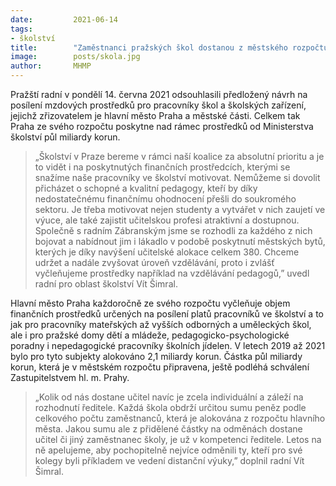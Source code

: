 ```yaml
---
date:         2021-06-14
tags:         
- školství
title:        "Zaměstnanci pražských škol dostanou z městského rozpočtu nad rámec přidáno o půl miliardy korun"
image: 	      posts/skola.jpg
author:       MHMP
---
```


Pražští radní v pondělí 14. června 2021 odsouhlasili předložený návrh na posílení mzdových prostředků pro pracovníky škol a školských zařízení, jejichž zřizovatelem je hlavní město Praha a městské části. Celkem tak Praha ze svého rozpočtu poskytne nad rámec prostředků od Ministerstva školství půl miliardy korun.

> „Školství v Praze bereme v rámci naší koalice za absolutní prioritu a je to vidět i na poskytnutých finančních prostředcích, kterými se snažíme naše pracovníky ve školství motivovat. Nemůžeme si dovolit přicházet o schopné a kvalitní pedagogy, kteří by díky nedostatečnému finančnímu ohodnocení přešli do soukromého sektoru. Je třeba motivovat nejen studenty a vytvářet v nich zaujetí ve výuce, ale také zajistit učitelskou profesi atraktivní a dostupnou. Společně s radním Zábranským jsme se rozhodli za každého z nich bojovat a nabídnout jim i lákadlo v podobě poskytnutí městských bytů, kterých je díky navýšení učitelské alokace celkem 380. Chceme udržet a nadále zvyšovat úroveň vzdělávání, proto i zvlášť vyčleňujeme prostředky například na vzdělávání pedagogů,” uvedl radní pro oblast školství Vít Šimral. 

Hlavní město Praha každoročně ze svého rozpočtu vyčleňuje objem finančních prostředků určených na posílení platů pracovníků ve školství a to jak pro pracovníky mateřských až vyšších odborných a uměleckých škol, ale i pro pražské domy dětí a mládeže, pedagogicko-psychologické poradny i nepedagogické pracovníky školních jídelen. V letech 2019 až 2021 bylo pro tyto subjekty alokováno 2,1 miliardy korun.  Částka půl miliardy korun, která je v městském rozpočtu připravena, ještě podléhá schválení Zastupitelstvem hl. m. Prahy.

> „Kolik od nás dostane učitel navíc je zcela individuální a záleží na rozhodnutí ředitele. Každá škola obdrží určitou sumu peněz podle celkového počtu zaměstnanců, která je alokována z rozpočtu hlavního města. Jakou sumu ale z přidělené částky na odměnách dostane učitel či jiný zaměstnanec školy, je už v kompetenci ředitele. Letos na ně apelujeme, aby pochopitelně nejvíce odměnili ty, kteří pro své kolegy byli příkladem ve vedení distanční výuky,” doplnil radní Vít Šimral.
